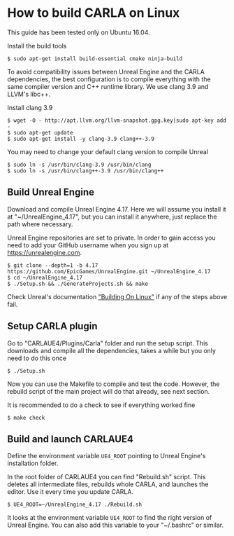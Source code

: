 How to build CARLA on Linux
===========================

This guide has been tested only on Ubuntu 16.04.

Install the build tools

    $ sudo apt-get install build-essential cmake ninja-build

To avoid compatibility issues between Unreal Engine and the CARLA dependencies,
the best configuration is to compile everything with the same compiler version
and C++ runtime library. We use clang 3.9 and LLVM's libc++.

Install clang 3.9

    $ wget -O - http://apt.llvm.org/llvm-snapshot.gpg.key|sudo apt-key add -
    $ sudo apt-get update
    $ sudo apt-get install -y clang-3.9 clang++-3.9

You may need to change your default clang version to compile Unreal

    $ sudo ln -s /usr/bin/clang-3.9 /usr/bin/clang
    $ sudo ln -s /usr/bin/clang++-3.9 /usr/bin/clang++

Build Unreal Engine
-------------------

Download and compile Unreal Engine 4.17. Here we will assume you install it at
"~/UnrealEngine_4.17", but you can install it anywhere, just replace the path
where necessary.

Unreal Engine repositories are set to private. In order to gain access you need
to add your GitHub username when you sign up at https://unrealengine.com.

    $ git clone --depth=1 -b 4.17 https://github.com/EpicGames/UnrealEngine.git ~/UnrealEngine_4.17
    $ cd ~/UnrealEngine_4.17
    $ ./Setup.sh && ./GenerateProjects.sh && make

Check Unreal's documentation
["Building On Linux"](https://wiki.unrealengine.com/Building_On_Linux) if any of
the steps above fail.

Setup CARLA plugin
------------------

Go to "CARLAUE4/Plugins/Carla" folder and run the setup script. This downloads
and compile all the dependencies, takes a while but you only need to do this
once

    $ ./Setup.sh

Now you can use the Makefile to compile and test the code. However, the rebuild
script of the main project will do that already, see next section.

It is recommended to do a check to see if everything worked fine

    $ make check

Build and launch CARLAUE4
-------------------------

Define the environment variable `UE4_ROOT` pointing to Unreal Engine's
installation folder.

In the root folder of CARLAUE4 you can find "Rebuild.sh" script. This deletes
all intermediate files, rebuilds whole CARLA, and launches the editor. Use it
every time you update CARLA.

    $ UE4_ROOT=~/UnrealEngine_4.17 ./Rebuild.sh

It looks at the environment variable `UE4_ROOT` to find the right version of
Unreal Engine. You can also add this variable to your "~/.bashrc" or similar.
